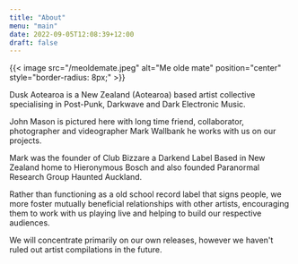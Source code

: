 ```yaml
---
title: "About"
menu: "main"
date: 2022-09-05T12:08:39+12:00
draft: false 
---
```


{{< image src="/meoldemate.jpeg" alt="Me olde mate" position="center" style="border-radius: 8px;" >}}

Dusk Aotearoa is a New Zealand (Aotearoa) based artist collective specialising in Post-Punk, Darkwave and Dark Electronic Music.

John Mason is pictured here with long time friend, collaborator, photographer and videographer Mark Wallbank he works with us on our projects.

Mark was the founder of Club Bizzare a Darkend Label Based in New Zealand home to Hieronymous Bosch and also founded Paranormal Research Group Haunted Auckland.  

Rather than functioning as a old school record label that signs people, we more foster mutually beneficial relationships with other artists, encouraging them
to work with us playing live and helping to build our respective audiences.      

We will concentrate primarily on our own releases, however we haven't ruled out artist compilations in the future.